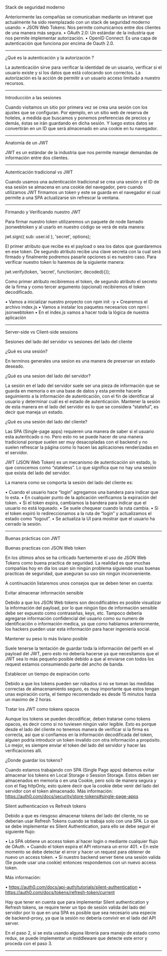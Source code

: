 Stack de seguridad moderno

Anteriormente las compañías se comunicaban mediante un intranet que actualmente ha sido reemplazado con un stack de seguridad moderno usando:
•	JSON Web Tokens: Nos permite comunicarnos entre dos clientes de una manera más segura.
•	OAuth 2.0: Un estándar de la industria que nos permite implementar autorización.
•	OpenID Connect: Es una capa de autenticación que funciona por encima de Oauth 2.0.

---------------------

¿Qué es la autenticación y la autorización ?

La autenticación sirve para verificar la identidad de un usuario, verificar si el usuario existe y si los datos que está colocando son correctos.
La autorización es la acción de permitir a un usuario acceso limitado a nuestro recursos.

---------------------

Introducción a las sesiones

Cuando visitamos un sitio por primera vez se crea una sesión con los ajustes que se configuran. Por ejemplo, en un sitio web de reserva de hoteles, a medida que buscamos y ponemos preferencias de precios y demás, éstas se irán guardando en dicha sesión. Y luego estos datos se convertirán en un ID que será almacenado en una cookie en tu navegador.

----------------------

Anatomía de un JWT

JWT es un estándar de la industria que nos permite manejar demandas de información entre dos clientes.

---------------------

Autenticación tradicional vs JWT

Cuando usamos una autenticación tradicional se crea una sesión y el ID de esa sesión se almacena en una cookie del navegador, pero cuando utilizamos JWT firmamos un token y este se guarda en el navegador el cual permite a una SPA actualizarse sin refrescar la ventana.

----------------------------

Firmando y Verificando nuestro JWT

Para firmar nuestro token utilizaremos un paquete de node llamado jsonwebtoken y al usarlo en nuestro código se verá de esta manera:

jwt.sign({ sub: user.id }, 'secret', options);

El primer atributo que recibe es el payload o sea los datos que guardaremos en ese token. De segundo atributo recibe una clave secreta con la cual será firmado y finalmente podremos pasarle opciones si es nuestro caso.
Para verificar nuestro token lo haremos de la siguiente manera:

jwt.verify(token, 'secret', function(err, decoded){});

Como primer atributo recibiremos el token, de segundo atributo el secreto de la firma y como tercer argumento (opcional) recibiremos el token decodificado.

•	Vamos a inicializar nuestro proyecto con npm init -y
•	Crearemos el archivo index.js
•	Vamos a instalar los paquetes necesarios con npm i jsonwebtoken
•	En el index.js vamos a hacer toda la lógica de nuestra aplicación

---------------------------

Server-side vs Client-side sessions

Sesiones del lado del servidor vs sesiones del lado del cliente

¿Qué es una sesión?

En terminos generales una sesion es una manera de preservar un estado deseado.

¿Qué es una sesion del lado del servidor?

La sesión en el lado del servidor suele ser una pieza de información que se guarda en memoria o en una base de datos y esta permite hacerle seguimiento a la información de autenticación, con el fin de identificar al usuario y determinar cuál es el estado de autenticación. Mantener la sesión de esta manera en el lado del servidor es lo que se considera “stateful”, es decir que maneja un estado.

¿Qué es una sesión del lado del cliente?

Las SPA (Single-page apps) requieren una manera de saber si el usuario esta autenticado o no. Pero esto no se puede hacer de una manera tradicional porque suelen ser muy desacopladas con el backend y no suelen refrescar la página como lo hacen las aplicaciones renderizadas en el servidor.

JWT (JSON Web Token) es un mecanismo de autenticación sin estado, lo que conocemos como “stateless”. Lo que significa que no hay una sesión que exista del lado del servidor.

La manera como se comporta la sesión del lado del cliente es:

• Cuando el usuario hace “login” agregamos una bandera para indicar que lo esta.
• En cualquier punto de la aplicación verificamos la expiración del token.
• Si el token expira, cambiamos la bandera para indicar que el usuario no está logueado.
• Se suele chequear cuando la ruta cambia.
• Si el token expiró lo redireccionamos a la ruta de “login” y actualizamos el estado como “logout”.
• Se actualiza la UI para mostrar que el usuario ha cerrado la sesión.

-----------------------

Buenas prácticas con JWT

Buenas practicas con JSON Web token

En los últimos años se ha criticado fuertemente el uso de JSON Web Tokens como buena practica de seguridad. La realidad es que muchas compañías hoy en día los usan sin ningún problema siguiendo unas buenas practicas de seguridad, que aseguran su uso sin ningún inconveniente.

A continuación listaremos unos consejos que se deben tener en cuenta:

Evitar almacenar información sensible

Debido a que los JSON Web tokens son decodificables es posible visualizar la información del payload, por lo que ningún tipo de información sensible debe ser expuesto como contraseñas, keys, etc. Tampoco debería agregarse información confidencial del usuario como su numero de identificación o información medica, ya que como hablamos anteriormente, los hackers pueden usar esta información para hacer ingeniería social.

Mantener su peso lo más liviano posible

Suele tenerse la tentación de guardar toda la información del perfil en el payload del JWT, pero esto no debería hacerse ya que necesitamos que el JWT sea lo más pequeño posible debido a que al enviarse con todos los request estamos consumiendo parte del ancho de banda.

Establecer un tiempo de expiración corto

Debido a que los tokens pueden ser robados si no se toman las medidas correctas de almacenamiento seguro, es muy importante que estos tengan unas expiración corta, el tiempo recomendado es desde 15 minutos hasta un maximo de 2 horas.

Tratar los JWT como tokens opacos

Aunque los tokens se pueden decodificar, deben tratarse como tokens opacos, es decir como si no tuviesen ningún valor legible. Esto es porque desde el lado del cliente no tenemos manera de verificar si la firma es correcta, así que si confiamos en la información decodificada del token, alguien podría introducir un token invalido con otra información a propósito. Lo mejor, es siempre enviar el token del lado del servidor y hacer las verificaciones allí.

¿Donde guardar los tokens?

Cuando estamos trabajando con SPA (Single Page apps) debemos evitar almacenar los tokens en Local Storage o Session Storage. Estos deben ser almacenados en memoria o en una Cookie, pero solo de manera segura y con el flag httpOnly, esto quiere decir que la cookie debe venir del lado del servidor con el token almacenado. Más información: https://auth0.com/docs/security/store-tokens#single-page-apps

Silent authenticacion vs Refresh tokens

Debido a que es riesgoso almacenar tokens del lado del cliente, no se deberian usar Refresh Tokens cuando se trabaja solo con una SPA. Lo que se debe implementar es Silent Authentication, para ello se debe seguir el siguiente flujo:

• La SPA obtiene un access token al hacer login o mediante cualquier flujo de OAuth.
• Cuando el token expira el API retornara un error 401.
• En este momento se debe detectar el error y hacer un request para obtener de nuevo un access token.
• Si nuestro backend server tiene una sesión valida (Se puede usar una cookie) entonces respondemos con un nuevo access token.

Más información:

• https://auth0.com/docs/api-auth/tutorials/silent-authentication
• https://auth0.com/docs/tokens/refresh-token/current

Hay que tener en cuenta que para implementar Silent authentication y Refresh tokens, se require tener un tipo de sesión valida del lado del servidor por lo que en una SPA es posible que sea necesario una especie de backend-proxy, ya que la sesión no debería convivir en el lado del API server.

En el paso 2, si se esta usando alguna librería para manejo de estado como redux, se puede implementar un middleware que detecte este error y proceda con el paso 3.

-----------------------

